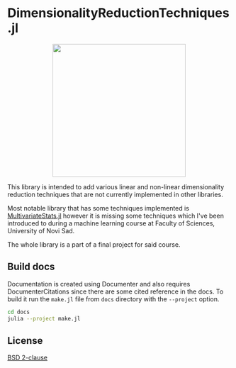 # DimensionalityReductionTechniques.jl

<p align="center">
  <img src="docs/src/assets/logo.webp" width="300px"/>
</p>

This library is intended to add various linear and non-linear dimensionality reduction techniques
that are not currently implemented in other libraries.

Most notable library that has some techniques implemented is
[MultivariateStats.jl](https://docs.juliahub.com/General/MultivariateStats/stable/) however it is
missing some techniques which I've been introduced to during a machine learning course at Faculty
of Sciences, University of Novi Sad.

The whole library is a part of a final project for said course.

## Build docs

Documentation is created using Documenter and also requires DocumenterCitations since there are some
cited reference in the docs. To build it run the `make.jl` file from `docs` directory with the
`--project` option.

```sh
cd docs
julia --project make.jl
```

## License

[BSD 2-clause](./LICENSE)
